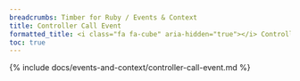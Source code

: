 ```yaml
---
breadcrumbs: Timber for Ruby / Events & Context
title: Controller Call Event
formatted_title: <i class="fa fa-cube" aria-hidden="true"></i> Controller Call Event
toc: true
---
```


{% include docs/events-and-context/controller-call-event.md %}